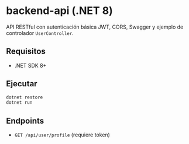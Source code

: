 # backend-api (.NET 8)

API RESTful con autenticación básica JWT, CORS, Swagger y ejemplo de controlador `UserController`.

## Requisitos

- .NET SDK 8+

## Ejecutar

```bash
dotnet restore
dotnet run
```

## Endpoints

- `GET /api/user/profile` (requiere token)
